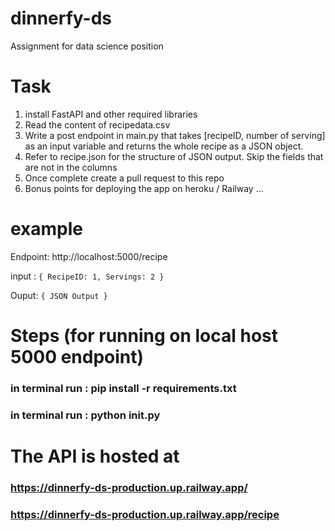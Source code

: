 # dinnerfy-ds
Assignment for data science position


# Task  
1. install FastAPI and other required libraries
2. Read the content of recipedata.csv  
3. Write a post endpoint in main.py that takes [recipeID, number of serving] as an input variable and returns the whole recipe as a JSON object.
4. Refer to recipe.json for the structure of JSON output. Skip the fields that are not in the columns
5. Once complete create a pull request to this repo
6. Bonus points for deploying the app on heroku / Railway ...

# example 

Endpoint: http://localhost:5000/recipe

input : `{ RecipeID: 1, Servings: 2 }`

Ouput: `{ JSON Output }`

# Steps (for running on local host 5000 endpoint)
### in terminal run : pip install -r requirements.txt
### in terminal run : python init.py


# The API is hosted at 
### https://dinnerfy-ds-production.up.railway.app/
### https://dinnerfy-ds-production.up.railway.app/recipe
